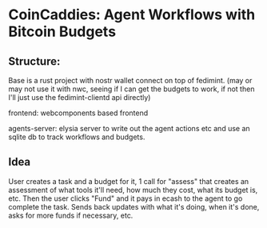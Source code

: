 # CoinCaddies: Agent Workflows with Bitcoin Budgets

## Structure:

Base is a rust project with nostr wallet connect on top of fedimint. (may or may not use it with nwc, seeing if I can get the budgets to work, if not then I'll just use the fedimint-clientd api directly)

frontend: webcomponents based frontend

agents-server: elysia server to write out the agent actions etc and use an sqlite db to track workflows and budgets.

## Idea

User creates a task and a budget for it, 1 call for "assess" that creates an assessment of what tools it'll need, how much they cost, what its budget is, etc. Then the user clicks "Fund" and it pays in ecash to the agent to go complete the task. Sends back updates with what it's doing, when it's done, asks for more funds if necessary, etc.
